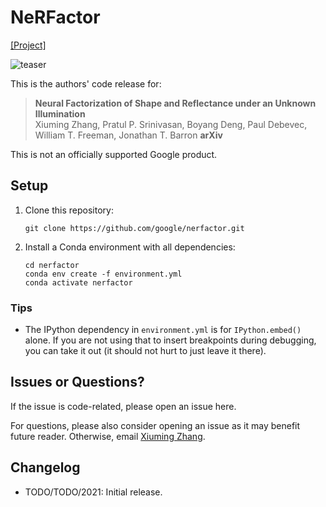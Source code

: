 # NeRFactor

[[Project]](http://nerfactor.csail.mit.edu/)

![teaser](assets/teaser.png)

This is the authors' code release for:
> **Neural Factorization of Shape and Reflectance under an Unknown Illumination**  
> Xiuming Zhang, Pratul P. Srinivasan, Boyang Deng, Paul Debevec, William T. Freeman, Jonathan T. Barron
> **arXiv**

This is not an officially supported Google product.


## Setup

1. Clone this repository:
    ```
    git clone https://github.com/google/nerfactor.git
    ```

1. Install a Conda environment with all dependencies:
    ```
    cd nerfactor
    conda env create -f environment.yml
    conda activate nerfactor
    ```

### Tips

* The IPython dependency in `environment.yml` is for `IPython.embed()` alone.
  If you are not using that to insert breakpoints during debugging, you can
  take it out (it should not hurt to just leave it there).


## Issues or Questions?

If the issue is code-related, please open an issue here.

For questions, please also consider opening an issue as it may benefit future
reader. Otherwise, email [Xiuming Zhang](http://people.csail.mit.edu/xiuming).


## Changelog

* TODO/TODO/2021: Initial release.
